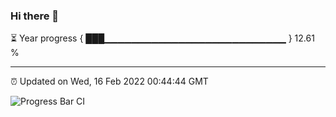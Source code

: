 ### Hi there 👋

⏳ Year progress { ███▁▁▁▁▁▁▁▁▁▁▁▁▁▁▁▁▁▁▁▁▁▁▁▁▁▁▁ } 12.61 %

---

⏰ Updated on Wed, 16 Feb 2022 00:44:44 GMT

![Progress Bar CI](https://github.com/liununu/liununu/workflows/Progress%20Bar%20CI/badge.svg)
